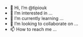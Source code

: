 - 👋 Hi, I’m @tipiouk
- 👀 I’m interested in ...
- 🌱 I’m currently learning ...
- 💞️ I’m looking to collaborate on ...
- 📫 How to reach me ...

<!---
tipiouk/tipiouk is a ✨ special ✨ repository because its `README.md` (this file) appears on your GitHub profile.
You can click the Preview link to take a look at your changes.
--->
